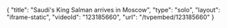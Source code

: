 {
    "title": "Saudi's King Salman arrives in Moscow",
    "type": "solo",
    "layout": "iframe-static",
    "videoId": "123185660",
    "url": "\/tvpembed\/123185660"
}
